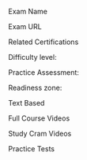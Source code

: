Exam Name

Exam URL

Related Certifications

Difficulty level:

Practice Assessment:

Readiness zone:

Text Based

Full Course Videos

Study Cram Videos

Practice Tests

